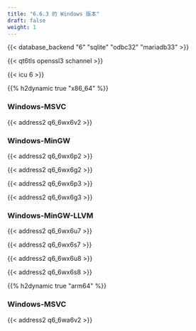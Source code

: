 ```yaml
---
title: "6.6.3 的 Windows 版本"
draft: false
weight: 1
---
```


{{< database_backend "6" "sqlite" "odbc32" "mariadb33" >}}

{{< qt6tls openssl3 schannel >}}

{{< icu 6 >}}

{{% h2dynamic true "x86_64" %}}

### Windows-MSVC

{{< address2 q6_6wx6v2 >}}

### Windows-MinGW

{{< address2 q6_6wx6p2 >}}

{{< address2 q6_6wx6g2 >}}

{{< address2 q6_6wx6p3 >}}

{{< address2 q6_6wx6g3 >}}

### Windows-MinGW-LLVM

{{< address2 q6_6wx6u7 >}}

{{< address2 q6_6wx6s7 >}}

{{< address2 q6_6wx6u8 >}}

{{< address2 q6_6wx6s8 >}}

{{% h2dynamic true "arm64" %}}

### Windows-MSVC

{{< address2 q6_6wa6v2 >}}
